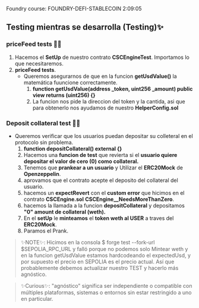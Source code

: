Foundry course: FOUNDRY-DEFI-STABLECOIN
2:09:05

## Testing mientras se desarrolla (Testing)✨
### priceFeed tests 👩‍💻
1. Hacemos el **SetUp** de nuestro contrato **CSCEngineTest**. Importamos lo que necesitaremos.
2.  **priceFeed tests**.
    - Queremos asegurarnos de que en la funcion **getUsdValue()** la matemática fuuncione correctamente.
      1.  **function getUsdValue(address _token, uint256 _amount) public view returns (uint256) {}**
      2.  La funcion nos pide la direccion del token y la cantida, asi que para obtenerlo nos ayudamos de nuestro **HelperConfig.sol**

### Deposit collateral test 👩‍💻
  - Queremos verificar que los usuarios puedan depositar su colleteral en el protocolo sin problema.
      1. **function depositCollateral() external {}**
      2. Hacemos una **funcion de test** que revierta si el **usuario quiere depositar el valor de cero (0) como collateral.**
      3. Tenemos que **prankear a un usuario** y Utilizar el **ERC20Mock** de **Openzeppelin**.
      4. aprovamos que el contrato acepte el deposito del collateral del usuario.
      5. hacemos un **expectRevert** con el **custom error** que hicimos en el contrato **CSCEngine.sol** **CSCEngine__NeedsMoreThanZero**.
      6. hacemos la llamada a la funcion **depositCollateral** y depositamos **"0" amount de collateral (weth).**
      7. En el **setUp** le **minteamos** el **token weth al USER** a traves del **ERC20Mock**.
      8. Paramos el Prank.

> ✨NOTE✨: Hicimos en la consola $ forge test --fork-url $SEPOLIA_RPC_URL y falló porque no podemos solo Mintear weth y en la funcion getUsdValue estamos hardcodeando el expectedUsd, y por supuesto el precio en SEPOLIA es el precio actual. Así que probablemente debemos actualizar nuestro TEST y hacerlo más agnóstico.

> ✨Curious✨: "agnóstico" significa ser independiente o compatible con múltiples plataformas, sistemas o entornos sin estar restringido a uno en particular.